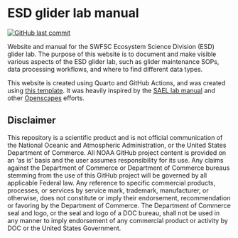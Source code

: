 # ESD glider lab manual

[![GitHub last commit](https://img.shields.io/github/last-commit/SWFSC/glider-lab-manual)](https://github.com/SWFSC/glider-lab-manual/commits/main)

Website and manual for the SWFSC Ecosystem Science Division (ESD) glider lab. The purpose of this website is to document and make visible various aspects of the ESD glider lab, such as glider maintenance SOPs, data processing workflows, and where to find different data types.

This website is created using Quarto and GitHub Actions, and was created using [this template](https://github.com/nmfs-opensci/NOAA-quarto-simple). It was heavily inspired by the [SAEL lab manual](https://sael-swfsc.github.io/SAEL-lab-manual/) and other [Openscapes](https://nmfs-openscapes.github.io/about-openscapes.html) efforts.

## Disclaimer

This repository is a scientific product and is not official communication of the National Oceanic and Atmospheric Administration, or the United States Department of Commerce. All NOAA GitHub project content is provided on an ‘as is’ basis and the user assumes responsibility for its use. Any claims against the Department of Commerce or Department of Commerce bureaus stemming from the use of this GitHub project will be governed by all applicable Federal law. Any reference to specific commercial products, processes, or services by service mark, trademark, manufacturer, or otherwise, does not constitute or imply their endorsement, recommendation or favoring by the Department of Commerce. The Department of Commerce seal and logo, or the seal and logo of a DOC bureau, shall not be used in any manner to imply endorsement of any commercial product or activity by DOC or the United States Government.
